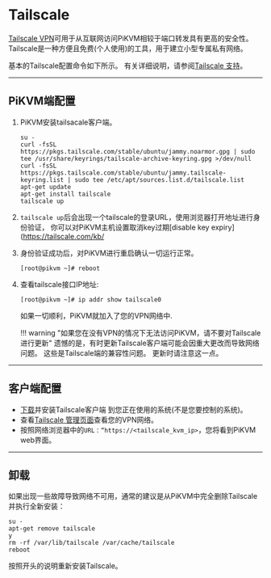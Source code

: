 # Tailscale

[Tailscale VPN](https://tailscale.com/)可用于从互联网访问PiKVM相较于端口转发具有更高的安全性。
Tailscale是一种方便且免费(个人使用)的工具，用于建立小型专属私有网络。

基本的Tailscale配置命令如下所示。
有关详细说明，请参阅[Tailscale 支持](https://tailscale.com/contact/support/)。

-----
## PiKVM端配置

1. PiKVM安装tailsacale客户端。

    ```shell
    su -
    curl -fsSL https://pkgs.tailscale.com/stable/ubuntu/jammy.noarmor.gpg | sudo tee /usr/share/keyrings/tailscale-archive-keyring.gpg >/dev/null
    curl -fsSL https://pkgs.tailscale.com/stable/ubuntu/jammy.tailscale-keyring.list | sudo tee /etc/apt/sources.list.d/tailscale.list
    apt-get update
    apt-get install tailscale
    tailscale up
    ```

2. `tailscale up`后会出现一个tailscale的登录URL，使用浏览器打开地址进行身份验证，
    你可以对PiKVM主机设置取消key过期[disable key expiry](https://tailscale.com/kb/

3. 身份验证成功后，对PiKVM进行重启确认一切运行正常。

    ```console
    [root@pikvm ~]# reboot
    ```

4. 查看tailscale接口IP地址:

    ```console
    [root@pikvm ~]# ip addr show tailscale0
    ```

    如果一切顺利，PiKVM就加入了您的VPN网络中.

    !!! warning "如果您在没有VPN的情况下无法访问PiKVM，请不要对Tailscale进行更新"
        遗憾的是，有时更新Tailscale客户端可能会因重大更改而导致网络问题。
        这些是Tailscale端的兼容性问题。
        更新时请注意这一点。

-----
## 客户端配置

* [下载](https://tailscale.com/download)并安装Tailscale客户端
    到您正在使用的系统(不是您要控制的系统)。
* 查看[Tailscale 管理页面](https://login.tailscale.com/admin/machines)查看您的VPN网络。
* 按照网络浏览器中的`URL：“https://<tailscale_kvm_ip>`，您将看到PiKVM web界面。

-----
## 卸载

如果出现一些故障导致网络不可用，通常的建议是从PiKVM中完全删除Tailscale并执行全新安装：

```shell
su -
apt-get remove tailscale
y
rm -rf /var/lib/tailscale /var/cache/tailscale
reboot
```

按照开头的说明重新安装Tailscale。